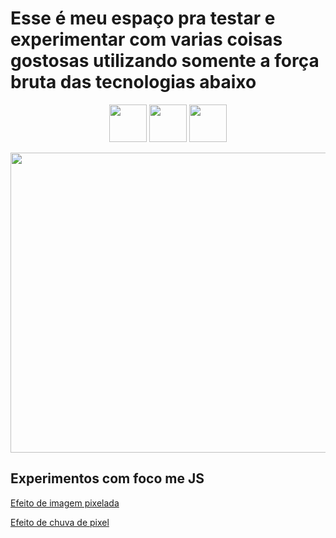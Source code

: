 # Esse é meu espaço pra testar e experimentar com varias coisas gostosas utilizando somente a força bruta das tecnologias abaixo 

<p align="center">
<img src="https://cdn-icons-png.flaticon.com/512/5968/5968292.png" width="60" height="60"/> <img src="https://cdn-icons-png.flaticon.com/512/5968/5968267.png" width="60" height="60"/> <img src="https://cdn-icons-png.flaticon.com/512/5968/5968242.png" width="60" height="60"/></p>

<p align="center">
<img src="https://media.tenor.com/PlXROjIs2BcAAAAM/javascript-undefined-is-not-a-function.gif" width="640" height="480"/></p>


## Experimentos com foco me JS
[Efeito de imagem pixelada](https://github.com/KelitonVougan/Estudos-JavaScript-CSS-HTML/tree/master/JavaScript/Canvas%20Pixels%20and%20Physics)

[Efeito de chuva de pixel](https://github.com/KelitonVougan/Estudos-JavaScript-CSS-HTML/tree/master/JavaScript/Pixel%20Rain%20Effect)
